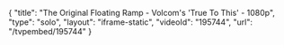 {
    "title": "The Original Floating Ramp - Volcom's 'True To This' - 1080p",
    "type": "solo",
    "layout": "iframe-static",
    "videoId": "195744",
    "url": "\/tvpembed\/195744"
}